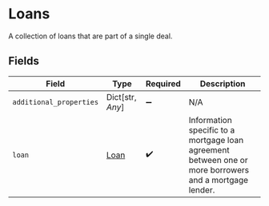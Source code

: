 # Loans

A collection of loans that are part of a single deal.


## Fields

| Field                                                                                                  | Type                                                                                                   | Required                                                                                               | Description                                                                                            |
| ------------------------------------------------------------------------------------------------------ | ------------------------------------------------------------------------------------------------------ | ------------------------------------------------------------------------------------------------------ | ------------------------------------------------------------------------------------------------------ |
| `additional_properties`                                                                                | Dict[str, *Any*]                                                                                       | :heavy_minus_sign:                                                                                     | N/A                                                                                                    |
| `loan`                                                                                                 | [Loan](../../models/shared/loan.md)                                                                    | :heavy_check_mark:                                                                                     | Information specific to a mortgage loan agreement between one or more borrowers and a mortgage lender. |